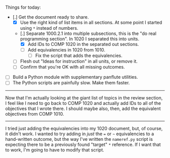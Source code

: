 Things for today:

* [.] Get the document ready to share.
    * [X] Use the right kind of list items in all sections. At some point I
          started using `*` instead of numbers.
    * [.] Separate 1000.2.1 into multiple subsections, this is the "do real
          programming section". In 1020 I separated this into units.
        * [X] Add IDs to COMP 1020 in the separated out sections.
        * [ ] Add equivalencies in 1020 from 1010.
            * [ ] Fix the script that adds the equivalencies.
    * [ ] Flesh out "Ideas for instruction" in all units, or remove it.
    * [ ] Confirm that you're OK with all missing outcomes.
* [ ] Build a Python module with supplementary panflute utilities.
* [ ] The Python scripts are painfully slow. Make them faster.

---

Now that I'm actually looking at the giant list of topics in the review section,
I feel like I need to go back to COMP 1020 and actually add IDs to all of the
objectives that I wrote there. I should maybe also, then, add the equivalent
objectives from COMP 1010.

---

I tried just adding the equivalencies into my 1020 document, but, of course, it
didn't work. I wanted to try adding in *just* the `=` or `~` equivalencies to a
hand-written outcome, but the way I've written the `nameref.py` script is
expecting there to be a previously found "target" `*` reference. If I want that
to work, I'm going to have to modify that script.
